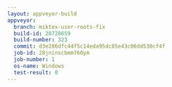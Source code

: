 ```yaml
---
layout: appveyor-build
appveyor:
  branch: miktex-user-roots-fix
  build-id: 28728659
  build-number: 323
  commit: d3e286dfc44f5c14eda95dc85e43c06dd530cf4f
  job-id: 28jninscbmm760ym
  job-number: 1
  os-name: Windows
  test-result: 0
---
```

